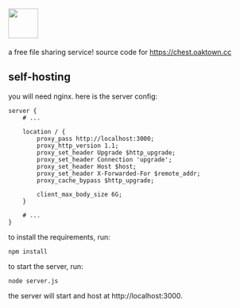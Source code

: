 # <img src="https://chest.oaktown.cc/oakchest.png" height="60" />
a free file sharing service! source code for https://chest.oaktown.cc
## self-hosting
you will need nginx. here is the server config:
```nginx
server {
    # ...

    location / {
        proxy_pass http://localhost:3000;
        proxy_http_version 1.1;
        proxy_set_header Upgrade $http_upgrade;
        proxy_set_header Connection 'upgrade';
        proxy_set_header Host $host;
        proxy_set_header X-Forwarded-For $remote_addr;
        proxy_cache_bypass $http_upgrade;

        client_max_body_size 6G;
    }

    # ...
}
```
to install the requirements, run:
```shell
npm install
```
to start the server, run:
```shell
node server.js
```
the server will start and host at http://localhost:3000.

